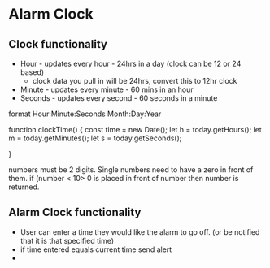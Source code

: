 # Alarm Clock

## Clock functionality

- Hour - updates every hour - 24hrs in a day (clock can be 12 or 24 based)
    - clock data you pull in will be 24hrs, convert this to 12hr clock 
- Minute - updates every minute - 60 mins in an hour
- Seconds - updates every second - 60 seconds in a minute

format Hour:Minute:Seconds Month:Day:Year

function clockTime() {
const time = new Date();
let h = today.getHours();
let m = today.getMinutes();
let s = today.getSeconds();

}


numbers must be 2 digits. Single numbers need to have a zero in front of them.
if (number < 10> 0 is placed in front of number then number is returned.

## Alarm Clock functionality

- User can enter a time they would like the alarm to go off. (or be notified that it is that specified time)
- if time entered equals current time send alert
- 


